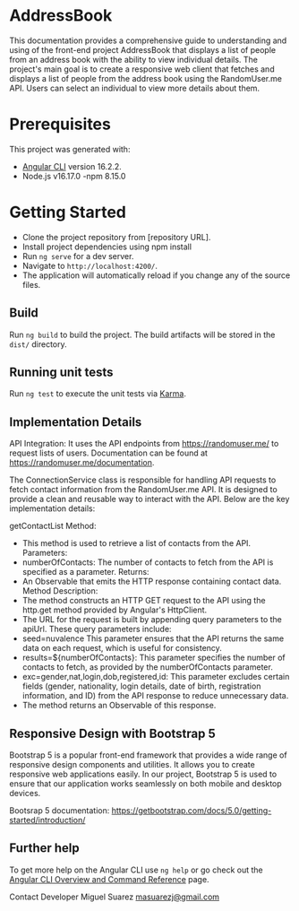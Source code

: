 # AddressBook

This documentation provides a comprehensive guide to understanding and using of the front-end project AddressBook that displays a list of people from an address book with the ability to view individual details. The project's main goal is to create a responsive web client that fetches and displays a list of people from the address book using the RandomUser.me API. Users can select an individual to view more details about them.

# Prerequisites

This project was generated with:
- [Angular CLI](https://github.com/angular/angular-cli) version 16.2.2.
- Node.js v16.17.0
-npm 8.15.0

# Getting Started

- Clone the project repository from [repository URL].
- Install project dependencies using npm install 
- Run `ng serve` for a dev server. 
- Navigate to `http://localhost:4200/`. 
- The application will automatically reload if you change any of the source files.

## Build

Run `ng build` to build the project. The build artifacts will be stored in the `dist/` directory.

## Running unit tests

Run `ng test` to execute the unit tests via [Karma](https://karma-runner.github.io).

## Implementation Details

API Integration:
It uses the API endpoints from https://randomuser.me/ to request lists of users.
Documentation can be found at https://randomuser.me/documentation.

The ConnectionService class is responsible for handling API requests to fetch contact information from the RandomUser.me API. It is designed to provide a clean and reusable way to interact with the API. Below are the key implementation details:

getContactList Method:
- This method is used to retrieve a list of contacts from the API.
Parameters:
- numberOfContacts: The number of contacts to fetch from the API is specified as a parameter.
Returns:
- An Observable that emits the HTTP response containing contact data.
Method Description:
- The method constructs an HTTP GET request to the API using the http.get method provided by Angular's HttpClient.
- The URL for the request is built by appending query parameters to the apiUrl. These query parameters include:
- seed=nuvalence This parameter ensures that the API returns the same data on each request, which is useful for consistency.
- results=${numberOfContacts}: This parameter specifies the number of contacts to fetch, as provided by the numberOfContacts parameter.
- exc=gender,nat,login,dob,registered,id: This parameter excludes certain fields (gender, nationality, login details, date of birth, registration information, and ID) from the API response to reduce unnecessary data.
- The method returns an Observable of this response.

## Responsive Design with Bootstrap 5

Bootstrap 5 is a popular front-end framework that provides a wide range of responsive design components and utilities. It allows you to create responsive web applications easily. In our project, Bootstrap 5 is used to ensure that our application works seamlessly on both mobile and desktop devices.

Bootsrap 5 documentation: https://getbootstrap.com/docs/5.0/getting-started/introduction/  

## Further help

To get more help on the Angular CLI use `ng help` or go check out the [Angular CLI Overview and Command Reference](https://angular.io/cli) page.

Contact Developer Miguel Suarez masuarezj@gmail.com


